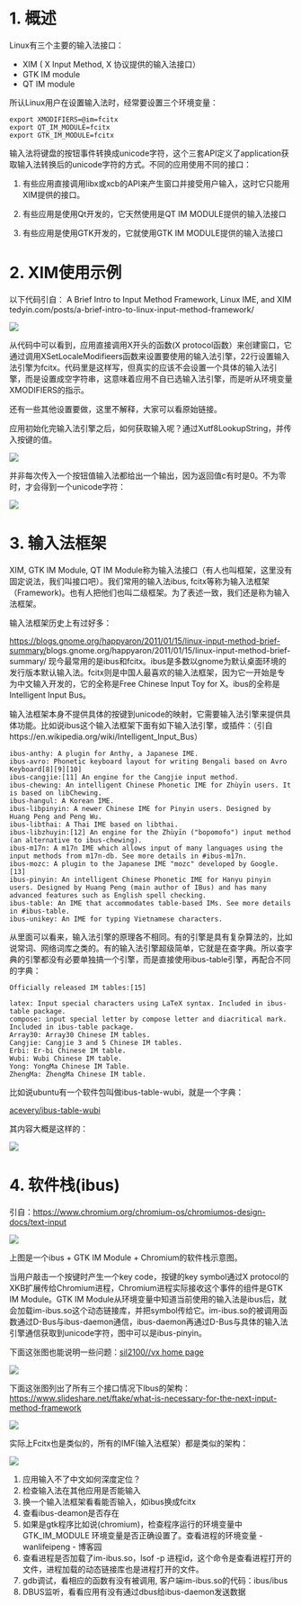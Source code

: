 # 1. 概述
Linux有三个主要的输入法接口：

- XIM ( X Input Method, X 协议提供的输入法接口）
- GTK IM module
- QT IM module

所认Linux用户在设置输入法时，经常要设置三个环境变量：

```
export XMODIFIERS=@im=fcitx
export QT_IM_MODULE=fcitx
export GTK_IM_MODULE=fcitx
```

输入法将键盘的按钮事件转换成unicode字符，这个三套API定义了application获取输入法转换后的unicode字符的方式。不同的应用使用不同的接口：

1. 有些应用直接调用libx或xcb的API来产生窗口并接受用户输入，这时它只能用XIM提供的接口。
2. 有些应用是使用Qt开发的，它天然使用是QT IM MODULE提供的输入法接口

3. 有些应用是使用GTK开发的，它就使用GTK IM MODULE提供的输入法接口

# 2. XIM使用示例

以下代码引自：
A Brief Intro to Input Method Framework, Linux IME, and XIM
​tedyin.com/posts/a-brief-intro-to-linux-input-method-framework/

![](/assets/res/2021-11-03-17-18-58.png)

从代码中可以看到，应用直接调用X开头的函数(X protocol函数）来创建窗口，它通过调用XSetLocaleModifieers函数来设置要使用的输入法引擎，22行设置输入法引擎为fcitx。代码里是这样写，但真实的应该不会设置一个具体的输入法引擎，而是设置成空字符串，这意味着应用不自已选输入法引擎，而是听从环境变量XMODIFIERS的指示。

还有一些其他设置要做，这里不解释，大家可以看原始链接。

应用初始化完输入法引擎之后，如何获取输入呢？通过Xutf8LookupString，并传入按键的值。

![](/assets/res/2021-11-03-17-22-39.png)

并非每次传入一个按钮值输入法都给出一个输出，因为返回值c有时是0。不为零时，才会得到一个unicode字符：

![](/assets/res/2021-11-03-17-22-57.png)


# 3. 输入法框架
XIM, GTK IM Module, QT IM Module称为输入法接口（有人也叫框架，这里没有固定说法，我们叫接口吧）。我们常用的输入法ibus, fcitx等称为输入法框架（Framework)。也有人把他们也叫二级框架。为了表述一致，我们还是称为输入法框架。

输入法框架历史上有过好多：

https://blogs.gnome.org/happyaron/2011/01/15/linux-input-method-brief-summary/
​blogs.gnome.org/happyaron/2011/01/15/linux-input-method-brief-summary/
现今最常用的是ibus和fcitx。ibus是多数以gnome为默认桌面环境的发行版本默认输入法。fcitx则是中国人最喜欢的输入法框架，因为它一开始是专为中文输入开发的，它的全称是Free Chinese Input Toy for X。ibus的全称是Intelligent Input Bus。

输入法框架本身不提供具体的按键到unicode的映射，它需要输入法引擎来提供具体功能。比如说ibus这个输入法框架下面有如下输入法引擎，或插件：（引自https://en.wikipedia.org/wiki/Intelligent_Input_Bus）

```
ibus-anthy: A plugin for Anthy, a Japanese IME.
ibus-avro: Phonetic keyboard layout for writing Bengali based on Avro Keyboard[8][9][10]
ibus-cangjie:[11] An engine for the Cangjie input method.
ibus-chewing: An intelligent Chinese Phonetic IME for Zhùyīn users. It is based on libChewing.
ibus-hangul: A Korean IME.
ibus-libpinyin: A newer Chinese IME for Pinyin users. Designed by Huang Peng and Peng Wu.
ibus-libthai: A Thai IME based on libthai.
ibus-libzhuyin:[12] An engine for the Zhùyīn ("bopomofo") input method (an alternative to ibus-chewing).
ibus-m17n: A m17n IME which allows input of many languages using the input methods from m17n-db. See more details in #ibus-m17n.
ibus-mozc: A plugin to the Japanese IME "mozc" developed by Google.[13]
ibus-pinyin: An intelligent Chinese Phonetic IME for Hanyu pinyin users. Designed by Huang Peng (main author of IBus) and has many advanced features such as English spell checking.
ibus-table: An IME that accommodates table-based IMs. See more details in #ibus-table.
ibus-unikey: An IME for typing Vietnamese characters.
```

从里面可以看来，输入法引擎的原理各不相同。有的引擎是具有复杂算法的，比如说常词、网络词库之类的。有的输入法引擎超级简单，它就是在查字典。所以查字典的引擎都没有必要单独搞一个引擎，而是直接使用ibus-table引擎，再配合不同的字典：

```
Officially released IM tables:[15]

latex: Input special characters using LaTeX syntax. Included in ibus-table package.
compose: input special letter by compose letter and diacritical mark. Included in ibus-table package.
Array30: Array30 Chinese IM tables.
Cangjie: Cangjie 3 and 5 Chinese IM tables.
Erbi: Er-bi Chinese IM table.
Wubi: Wubi Chinese IM table.
Yong: YongMa Chinese IM Table.
ZhengMa: ZhengMa Chinese IM table.
```

比如说ubuntu有一个软件包叫做ibus-table-wubi，就是一个字典：

[acevery/ibus-table-wubi](https://link.zhihu.com/?target=https%3A//github.com/acevery/ibus-table-wubi)

其内容大概是这样的：

![](/assets/res/2021-11-03-17-26-03.png)


# 4. 软件栈(ibus)

引自：https://www.chromium.org/chromium-os/chromiumos-design-docs/text-input

![](/assets/res/2021-11-03-17-26-22.png)

上图是一个ibus + GTK IM Module + Chromium的软件栈示意图。

当用户敲击一个按键时产生一个key code，按键的key symbol通过X protocol的XKB扩展传给Chromium进程，Chromium进程实际接收这个事件的组件是GTK IM Module。GTK IM Module从环境变量中知道当前使用的输入法是ibus后，就会加载im-ibus.so这个动态链接库，并把symbol传给它。im-ibus.so的被调用函数通过D-Bus与ibus-daemon通信，ibus-daemon再通过D-Bus与具体的输入法引擎通信获取到unicode字符，图中可以是ibus-pinyin。



下面这张图也能说明一些问题：[sil2100//vx home page](https://link.zhihu.com/?target=http%3A//sil2100.vexillium.org/%3Fid%3Ddev%26sid%3D33)

![](/assets/res/2021-11-03-17-26-36.png)

下面这张图列出了所有三个接口情况下Ibus的架构：https://www.slideshare.net/ftake/what-is-necessary-for-the-next-input-method-framework

![](/assets/res/2021-11-03-17-27-34.png)


实际上Fcitx也是类似的，所有的IMF(输入法框架）都是类似的架构：

![](/assets/res/2021-11-03-17-27-44.png)

1. 应用输入不了中文如何深度定位？
2. 检查输入法在其他应用是否能输入
3. 换一个输入法框架看看能否输入，如ibus换成fcitx
4. 查看ibus-deamon是否存在
5. 如果是gtk程序比如说(chromium)，检查程序运行的环境变量中GTK_IM_MODULE 环境变量是否正确设置了。查看进程的环境变量 - wanlifeipeng - 博客园
6. 查看进程是否加载了im-ibus.so，lsof -p 进程id，这个命令是查看进程打开的文件，进程加载的动态链接库也是进程打开的文件。
7. gdb调试，看相应的函数有没有被调用, 客户端im-ibus.so的代码：ibus/ibus
8. DBUS监听，看看应用有没有通过dbus给ibus-daemon发送数据